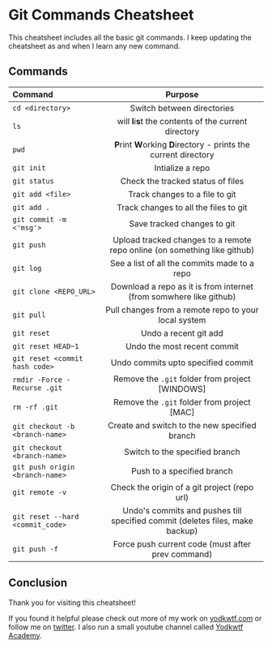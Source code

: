# Git Commands Cheatsheet

This cheatsheet includes all the basic git commands. I keep updating the cheatsheet as and when I learn any new command.

## Commands

| Command                          |                                   Purpose                                    |
| :------------------------------- | :--------------------------------------------------------------------------: |
| `cd <directory>`                 |                          Switch between directories                          |
| `ls`                             |           will **l**i**s**t the contents of the current directory            |
| `pwd`                            |      **P**rint **W**orking **D**irectory - prints the current directory      |
| `git init`                       |                               Intialize a repo                               |
| `git status`                     |                      Check the tracked status of files                       |
| `git add <file>`                 |                        Track changes to a file to git                        |
| `git add .`                      |                    Track changes to all the files to git                     |
| `git commit -m <'msg'>`          |                         Save tracked changes to git                          |
| `git push`                       |  Upload tracked changes to a remote repo online (on something like github)   |
| `git log`                        |                 See a list of all the commits made to a repo                 |
| `git clone <REPO_URL>`           |      Download a repo as it is from internet (from somwhere like github)      |
| `git pull`                       |             Pull changes from a remote repo to your local system             |
| `git reset`                      |                            Undo a recent git add                             |
| `git reset HEAD~1`               |                         Undo the most recent commit                          |
| `git reset <commit hash code>`   |                      Undo commits upto specified commit                      |
| `rmdir -Force -Recurse .git`     |               Remove the `.git` folder from project [WINDOWS]                |
| `rm -rf .git`                    |                 Remove the `.git` folder from project [MAC]                  |
| `git checkout -b <branch-name>`  |                Create and switch to the new specified branch                 |
| `git checkout <branch-name>`     |                        Switch to the specified branch                        |
| `git push origin <branch-name>`  |                          Push to a specified branch                          |
| `git remote -v`                  |                 Check the origin of a git project (repo url)                 |
| `git reset --hard <commit_code>` | Undo's commits and pushes till specified commit (deletes files, make backup) |
| `git push -f`                    |              Force push current code (must after prev command)               |

## Conclusion

Thank you for visiting this cheatsheet!

If you found it helpful please check out more of my work on [yodkwtf.com](https://yodkwtf.com) or follow me on [twitter](https://twitter.com/yodkwtf).
I also run a small youtube channel called [Yodkwtf Academy](https://youtube.com/yodkwtf).

